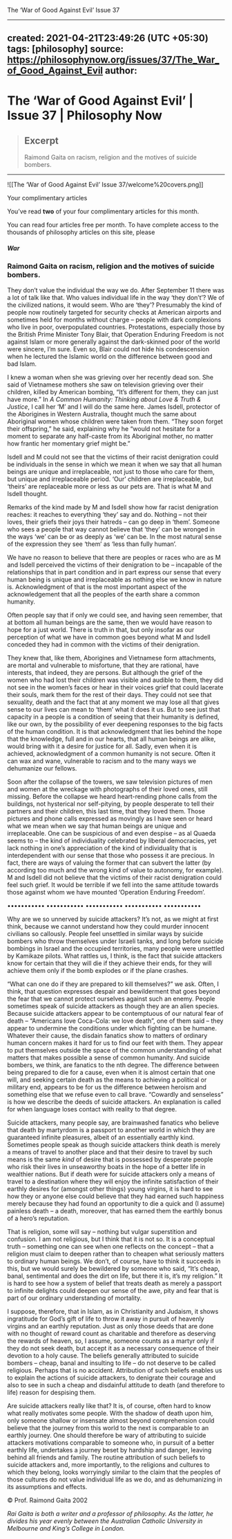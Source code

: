 The ‘War of Good Against Evil’  Issue 37

---
created: 2021-04-21T23:49:26 (UTC +05:30)
tags: [philosophy]
source: https://philosophynow.org/issues/37/The_War_of_Good_Against_Evil
author: 
---

# The ‘War of Good Against Evil’ | Issue 37 | Philosophy Now

> ## Excerpt
> Raimond Gaita on racism, religion and the motives of suicide bombers.

---
![[The ‘War of Good Against Evil’  Issue 37/welcome%20covers.png]]

Your complimentary articles

You’ve read **two** of your four complimentary articles for this month.

You can read four articles free per month. To have complete access to the thousands of philosophy articles on this site, please

##### War

### **Raimond Gaita** on racism, religion and the motives of suicide bombers.

They don’t value the individual the way we do. After September 11 there was a lot of talk like that. Who values individual life in the way ‘they don’t’? We of the civilized nations, it would seem. Who are ‘they’? Presumably the kind of people now routinely targeted for security checks at American airports and sometimes held for months without charge – people with dark complexions who live in poor, overpopulated countries. Protestations, especially those by the British Prime Minister Tony Blair, that Operation Enduring Freedom is not against Islam or more generally against the dark-skinned poor of the world were sincere, I’m sure. Even so, Blair could not hide his condescension when he lectured the Islamic world on the difference between good and bad Islam.

I knew a woman when she was grieving over her recently dead son. She said of Vietnamese mothers she saw on television grieving over their children, killed by American bombing, “It’s different for them, they can just have more.” In *A Common Humanity: Thinking about Love & Truth & Justice*, I call her ‘M’ and I will do the same here. James Isdell, protector of the Aborigines in Western Australia, thought much the same about Aboriginal women whose children were taken from them. “They soon forget their offspring,” he said, explaining why he “would not hesitate for a moment to separate any half-caste from its Aboriginal mother, no matter how frantic her momentary grief might be.”

Isdell and M could not see that the victims of their racist denigration could be individuals in the sense in which we mean it when we say that all human beings are unique and irreplaceable, not just to those who care for them, but unique and irreplaceable period. ‘Our’ children are irreplaceable, but ‘theirs’ are replaceable more or less as our pets are. That is what M and Isdell thought.

Remarks of the kind made by M and Isdell show how far racist denigration reaches: it reaches to everything ‘they’ say and do. Nothing – not their loves, their griefs their joys their hatreds – can go deep in ‘them’. Someone who sees a people that way cannot believe that ‘they’ can be wronged in the ways ‘we’ can be or as deeply as ‘we’ can be. In the most natural sense of the expression they see ‘them’ as ‘less than fully human’.

We have no reason to believe that there are peoples or races who are as M and Isdell perceived the victims of their denigration to be – incapable of the relationships that in part condition and in part express our sense that every human being is unique and irreplaceable as nothing else we know in nature is. Acknowledgment of that is the most important aspect of the acknowledgement that all the peoples of the earth share a common humanity.

Often people say that if only we could see, and having seen remember, that at bottom all human beings are the same, then we would have reason to hope for a just world. There is truth in that, but only insofar as our perception of what we have in common goes beyond what M and Isdell conceded they had in common with the victims of their denigration.

They knew that, like them, Aborigines and Vietnamese form attachments, are mortal and vulnerable to misfortune, that they are rational, have interests, that indeed, they are persons. But although the grief of the women who had lost their children was visible and audible to them, they did not see in the women’s faces or hear in their voices grief that could lacerate their souls, mark them for the rest of their days. They could not see that sexuality, death and the fact that at any moment we may lose all that gives sense to our lives can mean to ‘them’ what it does it us. But to see just that capacity in a people is a condition of seeing that their humanity is defined, like our own, by the possibility of ever deepening responses to the big facts of the human condition. It is that acknowledgment that lies behind the hope that the knowledge, full and in our hearts, that all human beings are alike, would bring with it a desire for justice for all. Sadly, even when it is achieved, acknowledgment of a common humanity is not secure. Often it can wax and wane, vulnerable to racism and to the many ways we dehumanize our fellows.

Soon after the collapse of the towers, we saw television pictures of men and women at the wreckage with photographs of their loved ones, still missing. Before the collapse we heard heart-rending phone calls from the buildings, not hysterical nor self-pitying, by people desperate to tell their partners and their children, this last time, that they loved them. Those pictures and phone calls expressed as movingly as I have seen or heard what we mean when we say that human beings are unique and irreplaceable. One can be suspicious of and even despise – as al Quaeda seems to – the kind of individuality celebrated by liberal democracies, yet lack nothing in one’s appreciation of the kind of individuality that is interdependent with our sense that those who possess it are precious. In fact, there are ways of valuing the former that can subvert the latter (by according too much and the wrong kind of value to autonomy, for example). M and Isdell did not believe that the victims of their racist denigration could feel such grief. It would be terrible if we fell into the same attitude towards those against whom we have mounted ‘Operation Enduring Freedom’.

••••••••••• ••••••••••• ••••••••••• ••••••••••• •••••••••••

Why are we so unnerved by suicide attackers? It’s not, as we might at first think, because we cannot understand how they could murder innocent civilians so callously. People feel unsettled in similar ways by suicide bombers who throw themselves under Israeli tanks, and long before suicide bombings in Israel and the occupied territories, many people were unsettled by Kamikaze pilots. What rattles us, I think, is the fact that suicide attackers know for certain that they will die if they achieve their ends, for they will achieve them only if the bomb explodes or if the plane crashes.

“What can one do if they are prepared to kill themselves?” we ask. Often, I think, that question expresses despair and bewilderment that goes beyond the fear that we cannot protect ourselves against such an enemy. People sometimes speak of suicide attackers as though they are an alien species. Because suicide attackers appear to be contemptuous of our natural fear of death – “Americans love Coca-Cola: we love death”, one of them said – they appear to undermine the conditions under which fighting can be humane. Whatever their cause, the disdain fanatics show to matters of ordinary human concern makes it hard for us to find our feet with them. They appear to put themselves outside the space of the common understanding of what matters that makes possible a sense of common humanity. And suicide bombers, we think, are fanatics to the nth degree. The difference between being prepared to die for a cause, even when it is almost certain that one will, and seeking certain death as the means to achieving a political or military end, appears to be for us the difference between heroism and something else that we refuse even to call brave. “Cowardly and senseless” is how we describe the deeds of suicide attackers. An explanation is called for when language loses contact with reality to that degree.

Suicide attackers, many people say, are brainwashed fanatics who believe that death by martyrdom is a passport to another world in which they are guaranteed infinite pleasures, albeit of an essentially earthly kind. Sometimes people speak as though suicide attackers think death is merely a means of travel to another place and that their desire to travel by such means is the same *kind* of desire that is possessed by desperate people who risk their lives in unseaworthy boats in the hope of a better life in wealthier nations. But if death were for suicide attackers only a means of travel to a destination where they will enjoy the infinite satisfaction of their earthly desires for (amongst other things) young virgins, it is hard to see how they or anyone else could believe that they had earned such happiness merely because they had found an opportunity to die a quick and (I assume) painless death – a death, moreover, that has earned them the earthly bonus of a hero’s reputation.

That is religion, some will say – nothing but vulgar superstition and confusion. I am not religious, but I think that it is not so. It is a conceptual truth – something one can see when one reflects on the concept – that a religion must claim to deepen rather than to cheapen what seriously matters to ordinary human beings. We don’t, of course, have to think it succeeds in this, but we would surely be bewildered by someone who said, “It’s cheap, banal, sentimental and does the dirt on life, but there it is, it’s my religion.” It is hard to see how a system of belief that treats death as merely a passport to infinite delights could deepen our sense of the awe, pity and fear that is part of our ordinary understanding of mortality.

I suppose, therefore, that in Islam, as in Christianity and Judaism, it shows ingratitude for God’s gift of life to throw it away in pursuit of heavenly virgins and an earthly reputation. Just as only those deeds that are done with no thought of reward count as charitable and therefore as deserving the rewards of heaven, so, I assume, someone counts as a martyr only if they do not seek death, but accept it as a necessary consequence of their devotion to a holy cause. The beliefs generally attributed to suicide bombers – cheap, banal and insulting to life – do not deserve to be called religious. Perhaps that is no accident. Attribution of such beliefs enables us to explain the actions of suicide attackers, to denigrate their courage and also to see in such a cheap and disdainful attitude to death (and therefore to life) reason for despising them.

Are suicide attackers really like that? It is, of course, often hard to know what really motivates some people. With the shadow of death upon him, only someone shallow or insensate almost beyond comprehension could believe that the journey from this world to the next is comparable to an earthly journey. One should therefore be wary of attributing to suicide attackers motivations comparable to someone who, in pursuit of a better earthly life, undertakes a journey beset by hardship and danger, leaving behind all friends and family. The routine attribution of such beliefs to suicide attackers and, more importantly, to the religions and cultures to which they belong, looks worryingly similar to the claim that the peoples of those cultures do not value individual life as we do, and as dehumanizing in its assumptions and effects.

© Prof. Raimond Gaita 2002

*Rai Gaita is both a writer and a professor of philosophy. As the latter, he divides his year evenly between the Australian Catholic University in Melbourne and King’s College in London.*
